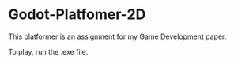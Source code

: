 # Godot-Platfomer-2D
This platformer is an assignment for my Game Development paper. 

To play, run the .exe file.

